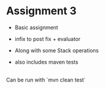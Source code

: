 # Assignment 3

* Basic assignment
* infix to post fix + evaluator

* Along with some Stack operations
* also includes maven tests

<br> 
Can be run with 
`mvn clean test`
